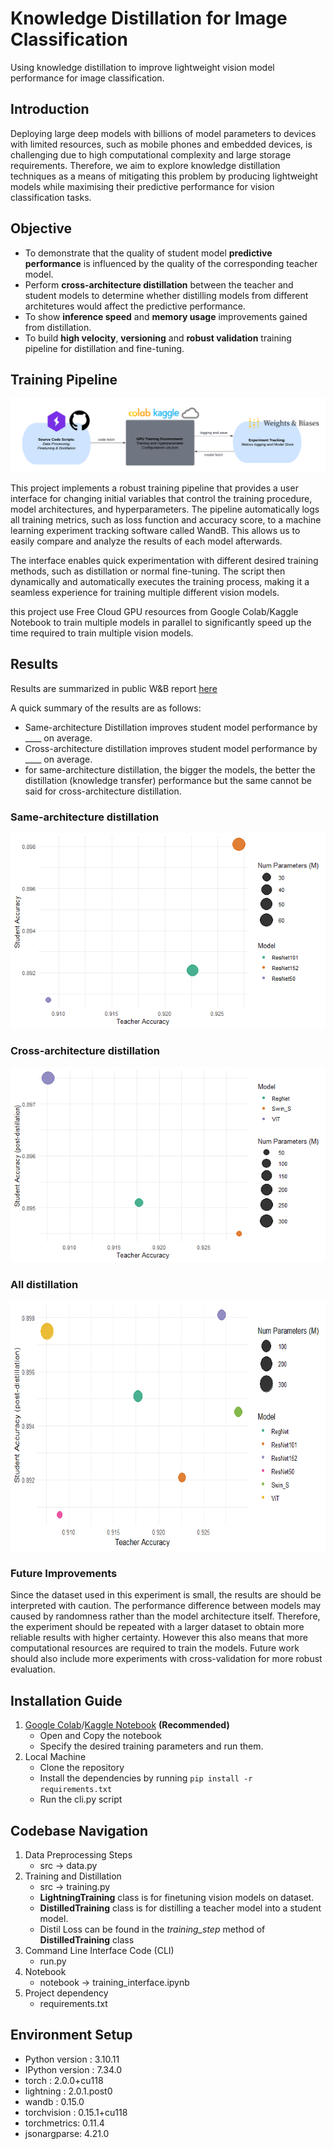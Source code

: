 # Knowledge Distillation for Image Classification
Using knowledge distillation to improve lightweight vision model performance for image classification.

## Introduction
Deploying large deep models with billions of model parameters to devices with limited resources, such as mobile phones and embedded devices, is challenging due to high computational complexity and large storage requirements. Therefore, we aim to explore knowledge distillation techniques as a means of mitigating this problem by producing lightweight models while maximising their predictive performance for vision classification tasks.

## Objective 
- To demonstrate that the quality of student model **predictive performance** is influenced by the quality of the corresponding teacher model.
- Perform **cross-architecture distillation** between the teacher and student models to determine whether distilling models from different architetures would affect the predictive performance.
- To show **inference speed** and **memory usage** improvements gained from distillation.
- To build **high velocity**, **versioning** and **robust validation** training pipeline for distillation and fine-tuning.

## Training Pipeline
![Training Pipeline Overview](https://github.com/hazrulakmal/image-classification-KD/blob/main/asset/training_pipelines.png?raw=true)

This project implements a robust training pipeline that provides a user interface for changing initial variables that control the training procedure, model architectures, and hyperparameters. The pipeline automatically logs all training metrics, such as loss function and accuracy score, to a machine learning experiment tracking software called WandB. This allows us to easily compare and analyze the results of each model afterwards.

The interface enables quick experimentation with different desired training methods, such as distillation or normal fine-tuning. The script then dynamically and automatically executes the training process, making it a seamless experience for training multiple different vision models.

this project use Free Cloud GPU resources from Google Colab/Kaggle Notebook to train multiple models in parallel to significantly speed up the time required to train multiple vision models.

## Results
Results are summarized in public W&B report [here](https://api.wandb.ai/links/st311-project/c9zfjjli)

A quick summary of the results are as follows:
- Same-architecture Distillation improves student model performance by ____ on average.
- Cross-architecture distillation improves student model performance by ____ on average.
- for same-architecture distillation, the bigger the models, the better the distillation (knowledge transfer) performance but the same cannot be said for cross-architecture distillation.


### Same-architecture distillation
<p align="center">
  <img src="https://github.com/hazrulakmal/image-classification-KD/blob/main/asset/same_achitecture.png?raw=true"/>
</p>

### Cross-architecture distillation
<p align="center">
  <img src="https://github.com/hazrulakmal/image-classification-KD/blob/main/asset/cross_architecture.png?raw=true"/>
</p>


### All distillation
<p align="center">
  <img src="https://github.com/hazrulakmal/image-classification-KD/blob/main/asset/all_distillation.png?raw=true" width="630" height="400"/>
</p>

### Future Improvements
Since the dataset used in this experiment is small, the results are should be interpreted with caution. The performance difference between models may caused by randomness rather than the model architecture itself. Therefore, the experiment should be repeated with a larger dataset to obtain more reliable results with higher certainty. However this also means that more computational resources are required to train the models. Future work should also include more experiments with cross-validation for more robust evaluation.

## Installation Guide
1. [Google Colab](https://colab.research.google.com/drive/1cK5aLZwLVhqwcQX50mAYIH8MrkTG8lXv?usp=sharing)/[Kaggle Notebook](https://www.kaggle.com/code/hazrulakmal/improving-lightweight-vision-models-using-knowled/notebook) **(Recommended)**
    - Open and Copy the notebook
    - Specify the desired training parameters and run them.
2. Local Machine
    - Clone the repository
    - Install the dependencies by running `pip install -r requirements.txt`
    - Run the cli.py script

## Codebase Navigation
1. Data Preprocessing Steps
    - src -> data.py
2. Training and Distillation
    - src -> training.py
    - **LightningTraining** class is for finetuning vision models on dataset.
    - **DistilledTraining** class is for distilling a teacher model into a student model.
    - Distil Loss can be found in the *training_step* method of **DistilledTraining** class
3. Command Line Interface Code (CLI)
    - run.py
4. Notebook
    - notebook -> training_interface.ipynb   
5. Project dependency 
    - requirements.txt

## Environment Setup
- Python version       : 3.10.11
- IPython version      : 7.34.0
- torch       : 2.0.0+cu118
- lightning   : 2.0.1.post0
- wandb       : 0.15.0
- torchvision : 0.15.1+cu118
- torchmetrics: 0.11.4
- jsonargparse: 4.21.0